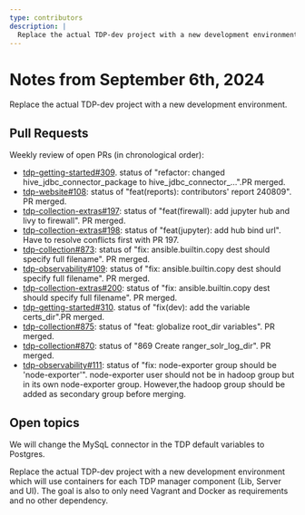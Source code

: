 ```yaml
---
type: contributors
description: |
  Replace the actual TDP-dev project with a new development environment.
---
```


# Notes from September 6th, 2024

Replace the actual TDP-dev project with a new development environment.

## Pull Requests

Weekly review of open PRs (in chronological order):

- [tdp-getting-started#309](https://github.com/TOSIT-IO/tdp-getting-started/pull/309). status of "refactor: changed hive_jdbc_connector_package to hive_jdbc_connector_…".PR merged.
- [tdp-website#108](https://github.com/TOSIT-IO/tdp-website/pull/108): status of "feat(reports): contributors' report 240809". PR merged.
- [tdp-collection-extras#197](https://github.com/TOSIT-IO/tdp-collection-extras/pull/197): status of "feat(firewall): add jupyter hub and livy to firewall". PR merged.
- [tdp-collection-extras#198](https://github.com/TOSIT-IO/tdp-collection-extras/pull/198): status of "feat(jupyter): add hub bind url". Have to resolve conflicts first with PR 197.
- [tdp-collection#873](https://github.com/TOSIT-IO/tdp-collection/pull/873): status of "fix: ansible.builtin.copy dest should specify full filename". PR merged.
- [tdp-observability#109](https://github.com/TOSIT-IO/tdp-observability/pull/109): status of "fix: ansible.builtin.copy dest should specify full filename". PR merged.
- [tdp-collection-extras#200](https://github.com/TOSIT-IO/tdp-collection-extras/pull/200): status of "fix: ansible.builtin.copy dest should specify full filename". PR merged.
- [tdp-getting-started#310](https://github.com/TOSIT-IO/tdp-getting-started/pull/310). status of "fix(dev): add the variable certs_dir".PR merged.
- [tdp-collection#875](https://github.com/TOSIT-IO/tdp-collection/pull/875): status of "feat: globalize root_dir variables". PR merged.
- [tdp-collection#870](https://github.com/TOSIT-IO/tdp-collection/pull/870): status of "869 Create ranger_solr_log_dir". PR merged.
- [tdp-observability#111](https://github.com/TOSIT-IO/tdp-observability/pull/111): status of "fix: node-exporter group should be 'node-exporter'". node-exporter user should not be in hadoop group but in its own node-exporter group. However,the hadoop group should be added as secondary group before merging.

## Open topics

We will change the MySqL connector in the TDP default variables to Postgres.

Replace the actual TDP-dev project with a new development environment which will use containers for each TDP manager component (Lib, Server and UI). The goal is also to only need Vagrant and Docker as requirements and no other dependency.
